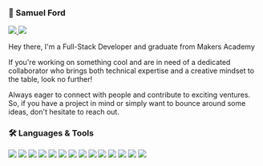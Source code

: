 ### 💾 Samuel Ford

<a href="https://www.linkedin.com/in/samueljford/">
  <img src="https://img.shields.io/badge/Linkedin.com/in/samueljford-f9b0a9?style=flat-square&logo=linkedin&logoColor=white">
</a>
<a href="mailto:samueljamesford@googlemail.com">
  <img src="https://img.shields.io/badge/samueljamesford@googlemail.com-f9b0a9?style=flat-square&logo=gmail&logoColor=white">
</a>

Hey there, I'm a Full-Stack Developer and graduate from Makers Academy

If you're working on something cool and are in need of a dedicated collaborator who brings both technical expertise and a creative mindset to the table, look no further! 

Always eager to connect with people and contribute to exciting ventures. So, if you have a project in mind or simply want to bounce around some ideas, don't hesitate to reach out. 

### 🛠 Languages & Tools

<img src="https://img.shields.io/badge/-python-3776AB?logo=python&logoColor=white&style=for-the-badge"> <img src="https://img.shields.io/badge/-javascript-F7DF1E?logo=javascript&logoColor=black&style=for-the-badge"> <img src="https://img.shields.io/badge/-Kotlin-7F52FF?logo=kotlin&logoColor=white&style=for-the-badge"> <img src="https://img.shields.io/badge/-React-61DAFB?logo=react&logoColor=white&style=for-the-badge"> <img src="https://img.shields.io/badge/-HTML5-E34F26?logo=html5&logoColor=white&style=for-the-badge"> <img src="https://img.shields.io/badge/-CSS-1572B6?logo=css3&logoColor=white&style=for-the-badge"> <img src="https://img.shields.io/badge/-node.js-339933?logo=nodedotjs&logoColor=white&style=for-the-badge"> 
<img src="https://img.shields.io/badge/-flask-000000?logo=flask&logoColor=white&style=for-the-badge"> <img src="https://img.shields.io/badge/-express-000000?logo=express&logoColor=white&style=for-the-badge"> <img src="https://img.shields.io/badge/-mongo%20db-47A248?logo=mongodb&logoColor=white&style=for-the-badge"> <img src="https://img.shields.io/badge/-postgresql-4169E1?logo=postgresql&logoColor=white&style=for-the-badge"> 
<img src="https://img.shields.io/badge/-Pytest-0A9EDC?logo=pytest&logoColor=white&style=for-the-badge"> <img src="https://img.shields.io/badge/-Jest-C21325?logo=jest&logoColor=white&style=for-the-badge"> <img src="https://img.shields.io/badge/-Playwright-2EAD33?logo=playwright&logoColor=white&style=for-the-badge">
